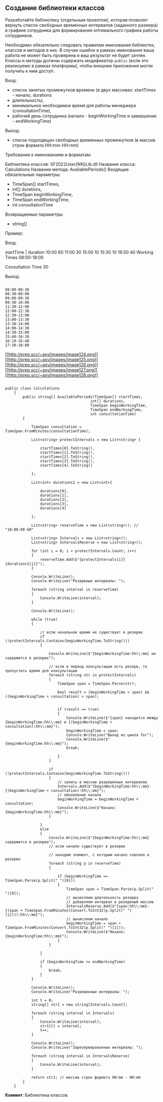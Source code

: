 ## Создание библиотеки классов

Разработайте библиотеку (отдельным проектом), которая позволит вернуть список свободных временных интервалов (заданного размера) в графике сотрудника для
формирования оптимального графика работы сотрудников.

Необходимо обязательно следовать правилам именования библиотек, классов и методов в них. В случае ошибок в рамках именования ваша работа не может быть проверена и ваш результат не будет зачтен. Классы и методы должны содержать модификатор ```public``` (если это реализуемо в рамках платформы), чтобы внешние приложения могли получить к ним доступ. 

Вход:

- список занятых промежутков времени (в двух массивах: startTimes - начало, durations
- длительность),
- минимальное необходимое время для работы менеджера (consultationTime),
- рабочий день сотрудника (начало - beginWorkingTime и завершение -
endWorkingTime)


Выход:

- список подходящих свободных временных промежутков (в массив строк формата
HH:mm-HH:mm)

Требования к именованиям и форматам:

Библиотека классов: SF2022User{NN}Lib.dll
Название класса: Calculations
Название метода: AvailablePeriods()
Входящие обязательные параметры: 

- TimeSpan[] startTimes,
- int[] durations,
- TimeSpan beginWorkingTime,
- TimeSpan endWorkingTime,
- int consultationTime

Возвращаемые параметры:

- string[] 

Пример:

Вход:

startTime | duration
10:00 60
11:00 30
15:00 10
15:30 10
16:50 40
Working Times
08:00-18:00

Consultation Time
30

Выход:

```

08:00-08:30
08:30-09:00
09:00-09:30
09:30-10:00
11:30-12:00
12:00-12:30
12:30-13:00
13:00-13:30
13:30-14:00
14:00-14:30
14:30-15:00
15:40-16:10
16:10-16:40
17:30-18:00

```
[[http://prep.scc/~asv/images/image124.png]]
[[http://prep.scc/~asv/images/image125.png]]
[[http://prep.scc/~asv/images/image126.png]]
[[http://prep.scc/~asv/images/image127.png]]
[[http://prep.scc/~asv/images/image128.png]]


```Csharp

public class Calculations
    {
        public string[] AvailablePeriods(TimeSpan[] startTimes,
                                       int[] durations,
                                       TimeSpan beginWorkingTime,
                                       TimeSpan endWorkingTime,
                                       int consultationTime)
        {

            TimeSpan consultation = TimeSpan.FromMinutes(consultationTime);

            List<string> protectIntervals = new List<string> {

                startTimes[0].ToString(),
                startTimes[1].ToString(),
                startTimes[2].ToString(),
                startTimes[3].ToString(),
                startTimes[4].ToString()

            };

            List<int> durations1 = new List<int>{

                durations[0],
                durations[1],
                durations[2],
                durations[3],
                durations[4]

            };

            List<string> reserveTime = new List<string>(); // "10:00:00 60"

            List<string> Intervals = new List<string>();
            List<string> IntervalsReserve = new List<string>();

            for (int i = 0; i < protectIntervals.Count; i++)
            {
                reserveTime.Add($"{protectIntervals[i]} {durations1[i]}");
            }

            Console.WriteLine();
            Console.WriteLine("Резервные интервалы: ");

            foreach (string interval in reserveTime)
            {
                Console.WriteLine(interval);
            }

            Console.WriteLine();

            while (true)
            {

                // если начальное время не существует в резерве
                if (!protectIntervals.Contains(beginWorkingTime.ToString()))
                {

                    Console.WriteLine($"{beginWorkingTime:hh\\:mm} не содержится в резерве");

                    // если в период консультации есть резерв, то пропустить время для консультации
                    foreach (string str in protectIntervals)
                    {
                        TimeSpan span = TimeSpan.Parse(str);

                        bool result = (beginWorkingTime < span) && ((beginWorkingTime + consultation) > span);


                        if (result == true)
                        {
                            Console.WriteLine($"{span} находится между {beginWorkingTime:hh\\:mm} и {(beginWorkingTime + consultation):hh\\:mm}");
                            beginWorkingTime = span;
                            Console.WriteLine("Выход из цикла for");
                            Console.WriteLine($"{beginWorkingTime:hh\\:mm}");
                            break;

                        }
                    }

                    if (!protectIntervals.Contains(beginWorkingTime.ToString()))
                    {
                        // запись в массив разрешенных интервалов
                        Intervals.Add($"{beginWorkingTime:hh\\:mm}-{(beginWorkingTime + consultation):hh\\:mm}");
                        // обновление начала
                        beginWorkingTime = beginWorkingTime + consultation;
                        Console.WriteLine($"Начало: {beginWorkingTime:hh\\:mm}");
                    }

                }
                else
                {
                    Console.WriteLine($"{beginWorkingTime:hh\\:mm} содержится в резерве");
                    // если начало существует в резерве

                    // находим элемент, с которым начало совпало в резерве
                    foreach (string p in reserveTime)
                    {

                        if (beginWorkingTime == TimeSpan.Parse(p.Split(" ")[0]))
                        {
                            TimeSpan span = TimeSpan.Parse(p.Split(" ")[0]);
                            // вычисляем длительность резерва
                            // добавляем интервал в резервный массив
                            IntervalsReserve.Add($"{span:hh\\:mm}-{(span + TimeSpan.FromMinutes(Convert.ToInt32(p.Split(" ")[1]))):hh\\:mm}");
                            // вычисляем начало
                            beginWorkingTime = span + TimeSpan.FromMinutes(Convert.ToInt32(p.Split(" ")[1]));
                            Console.WriteLine($"Начало: {beginWorkingTime:hh\\:mm}");
                        }
                    }

                }

                if (beginWorkingTime >= endWorkingTime)
                {
                    break;
                }
            }

            Console.WriteLine();
            Console.WriteLine("Разрешенные интервалы: ");

            int t = 0;
            string[] str1 = new string[Intervals.Count];

            foreach (string interval in Intervals)
            {
                Console.WriteLine(interval);
                str1[t] = interval;
                t++;
            }

            Console.WriteLine();
            Console.WriteLine("Зарезервированные интервалы: ");

            foreach (string interval in IntervalsReserve)
            {
                Console.WriteLine(interval);
            }

            return str1; // массив строк формата HH:mm - HH:mm
        }
    }

```


**Коммит**: Библиотека классов